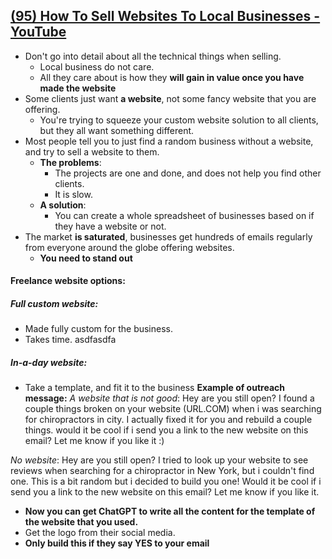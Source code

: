 ## [(95) How To Sell Websites To Local Businesses - YouTube](https://www.youtube.com/watch?v=CzqHE-DmIc0)
- Don't go into detail about all the technical things when selling.
	- Local business do not care.
	- All they care about is how they **will gain in value once you have made the website**
- Some clients just want **a website**, not some fancy website that you are offering.
	- You're trying to squeeze your custom website solution to all clients, but they all want something different.
- Most people tell you to just find a random business without a website, and try to sell a website to them.
	- **The problems**: 
		- The projects are one and done, and does not help you find other clients.
		- It is slow.
	- **A solution**:
		- You can create a whole spreadsheet of businesses based on if they have a website or not.
- The market **is saturated**, businesses get hundreds of emails regularly from everyone around the globe offering websites.
	- **You need to stand out**
#### Freelance website options:
##### Full custom website:
- Made fully custom for the business.
- Takes time.
asdfasdfa
##### In-a-day website:
- Take a template, and fit it to the business
**Example of outreach message:**
*A website that is not good*:
Hey are you still open? I found a couple things broken on your website (URL.COM) when i was searching for chiropractors in city. 
I actually fixed it for you and rebuild a couple things. would it be cool if i send you a link to the new website on this email? Let me know if you like it :)

*No website*:
Hey are you still open? I tried to look up your website to see reviews when searching for a chiropractor in New York, but i couldn't find one.
This is a bit random but i decided to build you one! Would it be cool if i send you a link to the new website on this email? Let me know if you like it.

- **Now you can get ChatGPT to write all the content for the template of the website that you used.**
- Get the logo from their social media.
- **Only build this if they say YES to your email**